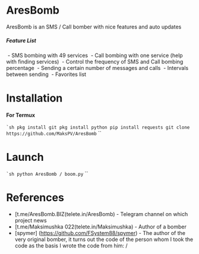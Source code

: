 # AresBomb

AresBomb is an SMS / Call bomber with nice features and auto updates

##### Feature List
 - SMS bombing with 49 services
 - Call bombing with one service (help with finding services)
 - Control the frequency of SMS and Call bombing percentage
 - Sending a certain number of messages and calls
 - Intervals between sending
 - Favorites list

# Installation

#### For Termux
`` `sh
pkg install git
pkg install python
pip install requests
git clone https://github.com/MaksPV/AresBomb
`` ``

# Launch
`` `sh
python AresBomb / boom.py
`` ``

# References
* [t.me/AresBomb.BIZ(telete.in/AresBomb) - Telegram channel on which project news
* [t.me/Maksimushka 022(telete.in/Maksimushka) - Author of a bomber
* [spymer] (https://github.com/FSystem88/spymer) - The author of the very original bomber, it turns out the code of the person whom I took the code as the basis I wrote the code from him: /